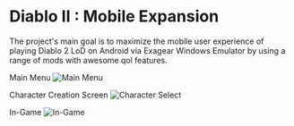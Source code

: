 # Diablo II : Mobile Expansion
The project's main goal is to maximize the mobile user experience of playing Diablo 2 LoD on Android via Exagear Windows Emulator by using a range of mods with awesome qol features. 

Main Menu
![Main Menu](ezgif-7-7aeb54f7be01.gif) 


Character Creation Screen
![Character Select](5fcf7d116b8b7984920340.gif) 

In-Game
![In-Game](5fcf7d116b8b7984920340.png) 





